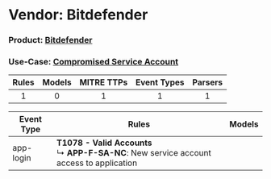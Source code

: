 Vendor: Bitdefender
===================
### Product: [Bitdefender](../ds_bitdefender_bitdefender.md)
### Use-Case: [Compromised Service Account](../../../../UseCases/uc_compromised_service_account.md)

| Rules | Models | MITRE TTPs | Event Types | Parsers |
|:-----:|:------:|:----------:|:-----------:|:-------:|
|   1   |   0    |     1      |      1      |    1    |

| Event Type | Rules                                                                                             | Models |
| ---------- | ------------------------------------------------------------------------------------------------- | ------ |
| app-login  | <b>T1078 - Valid Accounts</b><br> ↳ <b>APP-F-SA-NC</b>: New service account access to application |        |
